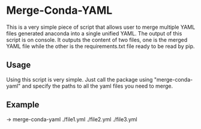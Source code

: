 # Merge-Conda-YAML

This is a very simple piece of script that allows user to merge multiple YAML files generated anaconda into a single unified YAML.
The output of this script is on console. It outputs the content of two files, one is the merged YAML file while the other is the requirements.txt file ready to be read by pip.

## Usage

Using this script is very simple. Just call the package using "merge-conda-yaml" and specify the paths to all the yaml files you need to merge.

## Example

-> merge-conda-yaml ./file1.yml ./file2.yml ./file3.yml